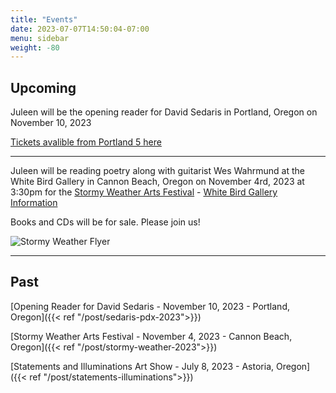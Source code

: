 ```yaml
---
title: "Events"
date: 2023-07-07T14:50:04-07:00
menu: sidebar
weight: -80
---
```

## Upcoming
Juleen will be the opening reader for David Sedaris in Portland, Oregon on November 10, 2023

[Tickets avalible from Portland 5 here](https://www.portland5.com/arlene-schnitzer-concert-hall/events/evening-david-sedaris)

---

Juleen will be reading poetry along with guitarist Wes Wahrmund at the White Bird Gallery in Cannon Beach, Oregon on November 4rd, 2023 at 3:30pm for the [Stormy Weather Arts Festival](https://www.cannonbeach.org/events-and-festivals/arts-events/stormy-weather-arts-festival/) - [White Bird Gallery Information](https://whitebirdgallery.com/8996b78e-57fb-40a4-ad53-3f3e04956ff2)

Books and CDs will be for sale. Please join us!

![Stormy Weather Flyer](/images/swaf_2023_flyer.jpg)

---

## Past
[Opening Reader for David Sedaris - November 10, 2023 - Portland, Oregon]({{< ref "/post/sedaris-pdx-2023">}})

[Stormy Weather Arts Festival -  November 4, 2023 - Cannon Beach, Oregon]({{< ref "/post/stormy-weather-2023">}})

[Statements and Illuminations Art Show -  July 8, 2023 - Astoria, Oregon]({{< ref "/post/statements-illuminations">}})

